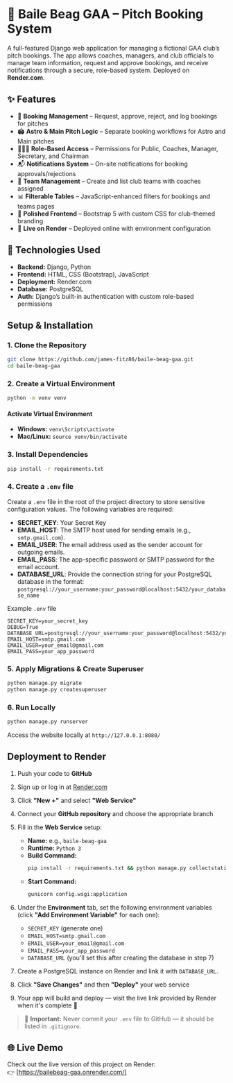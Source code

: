 # 🏐 Baile Beag GAA – Pitch Booking System

A full-featured Django web application for managing a fictional GAA club’s pitch bookings. The app allows coaches, managers, and club officials to manage team information, request and approve bookings, and receive notifications through a secure, role-based system. Deployed on **Render.com**.

## ✨ Features
- 📅  **Booking Management** – Request, approve, reject, and log bookings for pitches 
- 🏟️ **Astro & Main Pitch Logic** – Separate booking workflows for Astro and Main pitches
- 🧑‍🤝‍🧑 **Role-Based Access** – Permissions for Public, Coaches, Manager, Secretary, and Chairman
- 📬 **Notifications System** – On-site notifications for booking approvals/rejections
- 📑 **Team Management** – Create and list club teams with coaches assigned
- 📊 **Filterable Tables** – JavaScript-enhanced filters for bookings and teams pages
- 🎨 **Polished Frontend** – Bootstrap 5 with custom CSS for club-themed branding
- 🚀 **Live on Render** – Deployed online with environment configuration  

## 🧰 Technologies Used
- **Backend:** Django, Python
- **Frontend:** HTML, CSS (Bootstrap), JavaScript  
- **Deployment:** Render.com  
- **Database:** PostgreSQL
- **Auth:** Django’s built-in authentication with custom role-based permissions


## Setup & Installation
### 1. Clone the Repository
```bash
git clone https://github.com/james-fitz86/baile-beag-gaa.git
cd baile-beag-gaa

```

### 2. Create a Virtual Environment
```bash
python -m venv venv
```

#### Activate Virtual Environment
- **Windows:** `venv\Scripts\activate`
- **Mac/Linux:** `source venv/bin/activate`

### 3. Install Dependencies
```bash
pip install -r requirements.txt
```
### 4. Create a `.env` file
Create a `.env` file in the root of the project directory to store sensitive configuration values. The following variables are required:

- **SECRET_KEY**: Your Secret Key
- **EMAIL_HOST**: The SMTP host used for sending emails (e.g., `smtp.gmail.com`).
- **EMAIL_USER**: The email address used as the sender account for outgoing emails.
- **EMAIL_PASS**: The app-specific password or SMTP password for the email account.
- **DATABASE_URL**: Provide the connection string for your PostgreSQL database in the format:
`postgresql://your_username:your_password@localhost:5432/your_database_name`

Example `.env` file

```dotenv
SECRET_KEY=your_secret_key
DEBUG=True
DATABASE_URL=postgresql://your_username:your_password@localhost:5432/your_database_name
EMAIL_HOST=smtp.gmail.com
EMAIL_USER=your_email@gmail.com
EMAIL_PASS=your_app_password
```


### 5. Apply Migrations & Create Superuser

```python
python manage.py migrate
python manage.py createsuperuser
```


### 6. Run Locally
```bash
python manage.py runserver
```

Access the website locally at `http://127.0.0.1:8080/`

## Deployment to Render

1. Push your code to **GitHub**  
2. Sign up or log in at [Render.com](https://render.com/)  
3. Click **"New +"** and select **"Web Service"**  
4. Connect your **GitHub repository** and choose the appropriate branch  
5. Fill in the **Web Service** setup:
   - **Name:** e.g., `baile-beag-gaa`
   - **Runtime:** `Python 3`
   - **Build Command:**  
     ```bash
     pip install -r requirements.txt && python manage.py collectstatic --noinput

     ```
   - **Start Command:**  
     ```bash
     gunicorn config.wsgi:application
     ```

6. Under the **Environment** tab, set the following environment variables (click **"Add Environment Variable"** for each one):
   - `SECRET_KEY` (generate one)
   - `EMAIL_HOST=smtp.gmail.com`  
   - `EMAIL_USER=your_email@gmail.com`
   - `EMAIL_PASS=your_app_password` 
   - `DATABASE_URL` (you'll set this after creating the database in step 7)

7. Create a PostgreSQL instance on Render and link it with `DATABASE_URL`.

8. Click **"Save Changes"** and then **"Deploy"** your web service  

9. Your app will build and deploy — visit the live link provided by Render when it's complete 🚀

> 🛑 **Important:** Never commit your `.env` file to GitHub — it should be listed in `.gitignore`.


## 🌐 Live Demo

Check out the live version of this project on Render:  
👉 [https://bailebeag-gaa.onrender.com/]